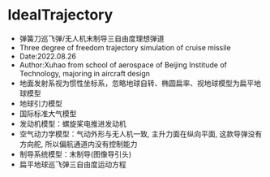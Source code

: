 # IdealTrajectory
* 弹簧刀巡飞弹/无人机末制导三自由度理想弹道 
* Three degree of freedom trajectory simulation of cruise missile
* Date:2022.08.26
* Author:Xuhao from school of aerospace of Beijing Institude of Technology, majoring in aircraft design
* 地面发射系视为惯性坐标系，忽略地球自转、椭圆扁率、视地球模型为扁平地球模型
* 地球引力模型
* 国际标准大气模型
* 发动机模型：螺旋桨电推进发动机
* 空气动力学模型：气动外形与无人机一致, 主升力面在纵向平面, 这款导弹没有方向舵, 所以偏航通道内没有控制能力
* 制导系统模型：末制导(图像导引头)
* 扁平地球巡飞弹三自由度运动方程
